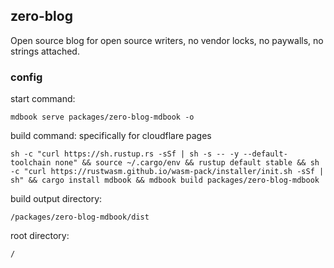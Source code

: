 ## zero-blog

Open source blog for open source writers, no vendor locks, no paywalls, no strings attached.

### config

start command:

```
mdbook serve packages/zero-blog-mdbook -o
```

build command: specifically for cloudflare pages

```
sh -c "curl https://sh.rustup.rs -sSf | sh -s -- -y --default-toolchain none" && source ~/.cargo/env && rustup default stable && sh -c "curl https://rustwasm.github.io/wasm-pack/installer/init.sh -sSf | sh" && cargo install mdbook && mdbook build packages/zero-blog-mdbook
```

build output directory:

```
/packages/zero-blog-mdbook/dist
```

root directory:

```
/
```
